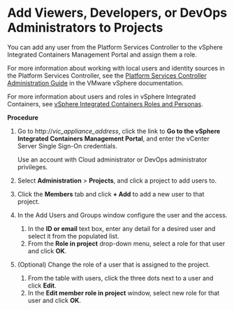 # Add Viewers, Developers, or DevOps Administrators to Projects #

You can add any user from the Platform Services Controller to the vSphere Integrated Containers Management Portal and assign them a role.  

For more information about working with local users and identity sources in the Platform Services Controller, see the [Platform Services Controller Administration Guide](https://docs.vmware.com/en/VMware-vSphere/6.7/com.vmware.psc.doc/GUID-9451A5B4-5747-42C1-8A82-83AFCC1F2861.html "Platform Services Controller Administration Guide") in the VMware vSphere documentation.

For more information about users and roles in vSphere Integrated Containers, see [vSphere Integrated Containers Roles and Personas](../vic_overview/roles_and_personas.md).

**Procedure**

1. Go to http://<i>vic_appliance_address</i>, click the link to **Go to the vSphere Integrated Containers Management Portal**, and enter the vCenter Server Single Sign-On credentials.

    Use an account with Cloud administrator or DevOps administrator privileges.
2. Select **Administration** > **Projects**, and click a project to add users to.
3. Click the **Members** tab and click **+ Add** to add a new user to that project.
4. In the Add Users and Groups window configure the user and the access.
	1. In the **ID or email** text box, enter any detail for a desired user and select it from the populated list.
	2. From the **Role in project** drop-down menu, select a role for that user and click **OK**.   
5. (Optional) Change the role of a user that is assigned to the project.
	1. From the table with users, click the three dots next to a user and click **Edit**.
	2. In the **Edit member role in project** window, select new role for that user and click **OK**.
